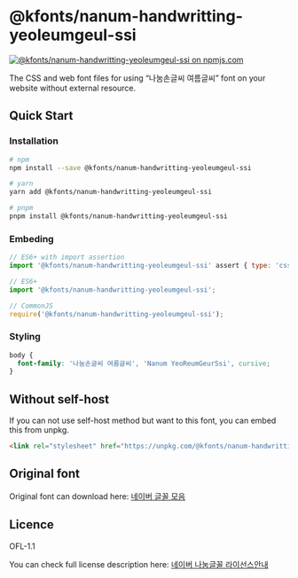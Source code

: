 # @kfonts/nanum-handwritting-yeoleumgeul-ssi

[![@kfonts/nanum-handwritting-yeoleumgeul-ssi on npmjs.com](https://img.shields.io/npm/v/%40kfonts%2Fnanum-handwritting-yeoleumgeul-ssi)](https://www.npmjs.com/package/@kfonts/nanum-handwritting-yeoleumgeul-ssi)

The CSS and web font files for using &OpenCurlyDoubleQuote;나눔손글씨 여름글씨&CloseCurlyDoubleQuote; font on your website without external resource.

## Quick Start

### Installation

```sh
# npm
npm install --save @kfonts/nanum-handwritting-yeoleumgeul-ssi

# yarn
yarn add @kfonts/nanum-handwritting-yeoleumgeul-ssi

# pnpm
pnpm install @kfonts/nanum-handwritting-yeoleumgeul-ssi
```

### Embeding

```js
// ES6+ with import assertion
import '@kfonts/nanum-handwritting-yeoleumgeul-ssi' assert { type: 'css' };

// ES6+
import '@kfonts/nanum-handwritting-yeoleumgeul-ssi';

// CommonJS
require('@kfonts/nanum-handwritting-yeoleumgeul-ssi');
```

### Styling

```css
body {
  font-family: '나눔손글씨 여름글씨', 'Nanum YeoReumGeurSsi', cursive;
}
```

## Without self-host

If you can not use self-host method but want to this font, you can embed this from unpkg.

```html
<link rel="stylesheet" href="https://unpkg.com/@kfonts/nanum-handwritting-yeoleumgeul-ssi/index.css" />
```

## Original font

Original font can download here: [네이버 글꼴 모음](https://hangeul.naver.com/font)

## Licence

OFL-1.1

You can check full license description here: [네이버 나눔글꼴 라이선스안내](https://help.naver.com/service/30016/contents/18088?osType=PC&lang=ko)
